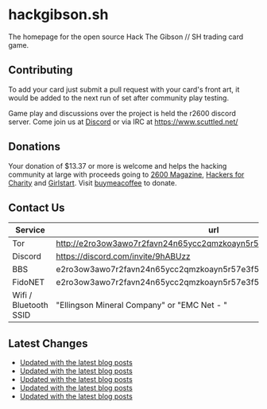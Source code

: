 # hackgibson.sh
The homepage for the open source Hack The Gibson // SH trading card game.


## Contributing

To add your card just submit a pull request with your card's front art, it would be added to the next run of set after community play testing.

Game play and discussions over the project is held the r2600 discord server. Come join us at [Discord](https://discord.com/invite/9hABUzz) or via IRC at https://www.scuttled.net/


## Donations

Your donation of $13.37 or more is welcome and helps the hacking community at large with proceeds going to [2600 Magazine](https://2600.com/), [Hackers for Charity](https://hackersforcharity.org) and [Girlstart](https://girlstart.org).  Visit [buymeacoffee](https://www.buymeacoffee.com/hackgibson.sh) to donate.


## Contact Us

Service | url
-|-
Tor | http://e2ro3ow3awo7r2favn24n65ycc2qmzkoayn5r57e3f56nvjwdcgg32ad.onion
Discord | https://discord.com/invite/9hABUzz
BBS | e2ro3ow3awo7r2favn24n65ycc2qmzkoayn5r57e3f56nvjwdcgg32ad.onion:23
FidoNET | e2ro3ow3awo7r2favn24n65ycc2qmzkoayn5r57e3f56nvjwdcgg32ad.onion:24554
Wifi / Bluetooth SSID | "Ellingson Mineral Company" or "EMC Net - <fidonet address>"

## Latest Changes
<!-- BLOG-POST-LIST:START -->
- [Updated with the latest blog posts](https://github.com/DFW2600/hackgibson.sh/commit/21183512c2e1cdb63375e4e63e5b9d62b7082f92)
- [Updated with the latest blog posts](https://github.com/DFW2600/hackgibson.sh/commit/c549f3557167e3148f3f91b9a0448e8c55a97379)
- [Updated with the latest blog posts](https://github.com/DFW2600/hackgibson.sh/commit/17767a31b3db5f5b35607e75181da3d586ac6ae1)
- [Updated with the latest blog posts](https://github.com/DFW2600/hackgibson.sh/commit/2e505f3b18c56e41b502d27d711bccd0146561f3)
- [Updated with the latest blog posts](https://github.com/DFW2600/hackgibson.sh/commit/67065acd7acf4692317dd7732f1efc19f35be99b)
<!-- BLOG-POST-LIST:END -->
